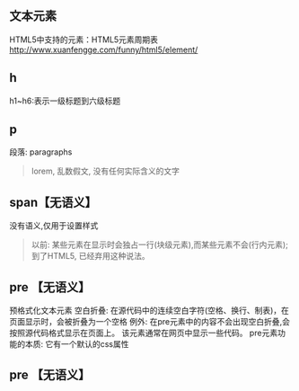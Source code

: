 ## 文本元素
HTML5中支持的元素：HTML5元素周期表 http://www.xuanfengge.com/funny/html5/element/

## h
h1~h6:表示一级标题到六级标题

## p
段落: paragraphs
> lorem, 乱数假文, 没有任何实际含义的文字

## span【无语义】
没有语义,仅用于设置样式
> 以前: 某些元素在显示时会独占一行(块级元素),而某些元素不会(行内元素);
> 到了HTML5, 已经弃用这种说法。

## pre 【无语义】
预格式化文本元素
空白折叠: 在源代码中的连续空白字符(空格、换行、制表)，在页面显示时，会被折叠为一个空格
例外: 在pre元素中的内容不会出现空白折叠,会按照源代码格式显示在页面上。
该元素通常在网页中显示一些代码。
pre元素功能的本质: 它有一个默认的css属性

## pre 【无语义】